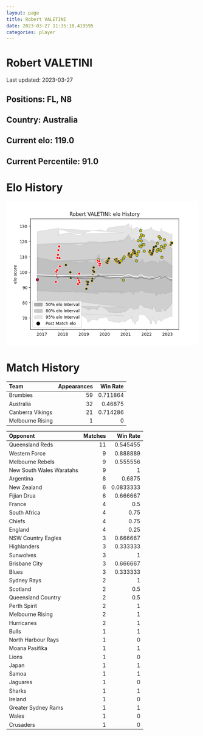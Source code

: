 ```yaml
---  
layout: page  
title: Robert VALETINI  
date: 2023-03-27 11:35:10.419595  
categories: player  
---
```

# Robert VALETINI


Last updated: 2023-03-27
## Positions: FL, N8

## Country: Australia

## Current elo: 119.0

## Current Percentile: 91.0

# Elo History


![elo history](history_RobertVALETINI.png)
# Match History


| Team             |   Appearances |   Win Rate |
|:-----------------|--------------:|-----------:|
| Brumbies         |            59 |   0.711864 |
| Australia        |            32 |   0.46875  |
| Canberra Vikings |            21 |   0.714286 |
| Melbourne Rising |             1 |   0        |

| Opponent                 |   Matches |   Win Rate |
|:-------------------------|----------:|-----------:|
| Queensland Reds          |        11 |  0.545455  |
| Western Force            |         9 |  0.888889  |
| Melbourne Rebels         |         9 |  0.555556  |
| New South Wales Waratahs |         9 |  1         |
| Argentina                |         8 |  0.6875    |
| New Zealand              |         6 |  0.0833333 |
| Fijian Drua              |         6 |  0.666667  |
| France                   |         4 |  0.5       |
| South Africa             |         4 |  0.75      |
| Chiefs                   |         4 |  0.75      |
| England                  |         4 |  0.25      |
| NSW Country Eagles       |         3 |  0.666667  |
| Highlanders              |         3 |  0.333333  |
| Sunwolves                |         3 |  1         |
| Brisbane City            |         3 |  0.666667  |
| Blues                    |         3 |  0.333333  |
| Sydney Rays              |         2 |  1         |
| Scotland                 |         2 |  0.5       |
| Queensland Country       |         2 |  0.5       |
| Perth Spirit             |         2 |  1         |
| Melbourne Rising         |         2 |  1         |
| Hurricanes               |         2 |  1         |
| Bulls                    |         1 |  1         |
| North Harbour Rays       |         1 |  0         |
| Moana Pasifika           |         1 |  1         |
| Lions                    |         1 |  0         |
| Japan                    |         1 |  1         |
| Samoa                    |         1 |  1         |
| Jaguares                 |         1 |  0         |
| Sharks                   |         1 |  1         |
| Ireland                  |         1 |  0         |
| Greater Sydney Rams      |         1 |  1         |
| Wales                    |         1 |  0         |
| Crusaders                |         1 |  0         |